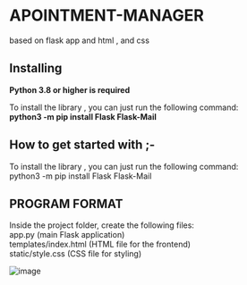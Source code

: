 # APOINTMENT-MANAGER
based on flask app and html , and css

Installing
----------

**Python 3.8 or higher is required**

To install the library , you can just run the following command:<br>
**python3 -m pip install Flask Flask-Mail**


How to get started with ;-<br>
------------------------
To install the library , you can just run the following command:<br>
python3 -m pip install Flask Flask-Mail

PROGRAM FORMAT 
--------------
Inside the project folder, create the following files:<br>
app.py (main Flask application)<br>
templates/index.html (HTML file for the frontend)<br>
static/style.css (CSS file for styling)<br>


![image](https://github.com/PraneetBose/APOINTMENT-MANAGER/assets/94593299/c805df0a-6359-45d5-9bdb-26fca43d2320)



